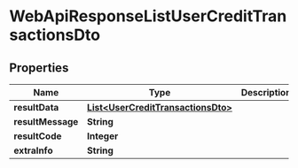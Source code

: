 # WebApiResponseListUserCreditTransactionsDto

## Properties
Name | Type | Description | Notes
------------ | ------------- | ------------- | -------------
**resultData** | [**List&lt;UserCreditTransactionsDto&gt;**](UserCreditTransactionsDto.md) |  |  [optional]
**resultMessage** | **String** |  |  [optional]
**resultCode** | **Integer** |  |  [optional]
**extraInfo** | **String** |  |  [optional]
